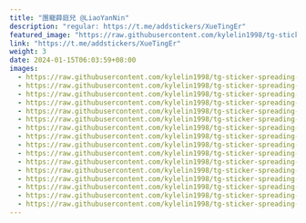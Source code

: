 ```yaml
---
title: "團寵薛庭兒 @LiaoYanNin"
description: "regular: https://t.me/addstickers/XueTingEr"
featured_image: "https://raw.githubusercontent.com/kylelin1998/tg-sticker-spreading-worldwide-images/main/img/02a254c9-25ca-49bc-8025-14244b9c4370.jpg"
link: "https://t.me/addstickers/XueTingEr"
weight: 3
date: 2024-01-15T06:03:59+08:00
images:
  - https://raw.githubusercontent.com/kylelin1998/tg-sticker-spreading-worldwide-images/main/img/02a254c9-25ca-49bc-8025-14244b9c4370.jpg
  - https://raw.githubusercontent.com/kylelin1998/tg-sticker-spreading-worldwide-images/main/img/da2bd852-9ab1-4a05-a785-8a97af2de981.jpg
  - https://raw.githubusercontent.com/kylelin1998/tg-sticker-spreading-worldwide-images/main/img/ab111652-d390-435a-a27e-15220e65fe0b.jpg
  - https://raw.githubusercontent.com/kylelin1998/tg-sticker-spreading-worldwide-images/main/img/fc203892-3959-45c1-9ad0-2b5f07cc0f94.jpg
  - https://raw.githubusercontent.com/kylelin1998/tg-sticker-spreading-worldwide-images/main/img/1db138e4-0c54-4eca-a858-55038a4b52e7.jpg
  - https://raw.githubusercontent.com/kylelin1998/tg-sticker-spreading-worldwide-images/main/img/24b4fb85-c866-436e-8332-1a7846e9f0cb.jpg
  - https://raw.githubusercontent.com/kylelin1998/tg-sticker-spreading-worldwide-images/main/img/2c08df3d-1197-4609-b612-fbdf0368fd7b.jpg
  - https://raw.githubusercontent.com/kylelin1998/tg-sticker-spreading-worldwide-images/main/img/8ddd52ca-4ceb-4f4f-a52e-832d95039fbe.jpg
  - https://raw.githubusercontent.com/kylelin1998/tg-sticker-spreading-worldwide-images/main/img/da10f7b3-2c6e-4415-b0b0-44680e78ddbb.jpg
  - https://raw.githubusercontent.com/kylelin1998/tg-sticker-spreading-worldwide-images/main/img/8b25fdeb-9e5c-4fc3-9fea-629179c7ed7b.jpg
  - https://raw.githubusercontent.com/kylelin1998/tg-sticker-spreading-worldwide-images/main/img/e389e8fb-9910-469b-aea9-61df64ddee8b.jpg
  - https://raw.githubusercontent.com/kylelin1998/tg-sticker-spreading-worldwide-images/main/img/f3876d62-22aa-427c-9f4d-f98f70116497.jpg
  - https://raw.githubusercontent.com/kylelin1998/tg-sticker-spreading-worldwide-images/main/img/2cac0b3c-9710-4b70-a576-c00be13897f8.jpg
  - https://raw.githubusercontent.com/kylelin1998/tg-sticker-spreading-worldwide-images/main/img/0d1172cb-0230-47e6-870c-43e6d8dd6b43.jpg
  - https://raw.githubusercontent.com/kylelin1998/tg-sticker-spreading-worldwide-images/main/img/5f9ae375-586a-4998-a304-9a05b3839fcf.jpg
  - https://raw.githubusercontent.com/kylelin1998/tg-sticker-spreading-worldwide-images/main/img/f5ef2e4f-50dd-4787-a05a-24ff197d5c2e.jpg
---
```

